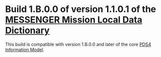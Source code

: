 # Build 1.B.0.0 of version 1.1.0.1 of the [MESSENGER Mission Local Data Dictionary](https://github.com/nasa-pds/ldd-messenger)

This build is compatible with version 1.B.0.0 and later of the core [PDS4 Information Model](https://pds.nasa.gov/pds4/doc/im/).